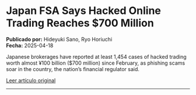 # Japan FSA Says Hacked Online Trading Reaches $700 Million

**Publicado por:** Hideyuki Sano, Ryo Horiuchi  
**Fecha:** 2025-04-18

Japanese brokerages have reported at least 1,454 cases of hacked trading worth almost ¥100 billion ($700 million) since February, as phishing scams soar in the country, the nation’s financial regulator said.

[Leer artículo original](https://www.bloomberg.com/news/articles/2025-04-18/japan-fsa-says-hacked-online-trading-reaches-about-700-million)

---
